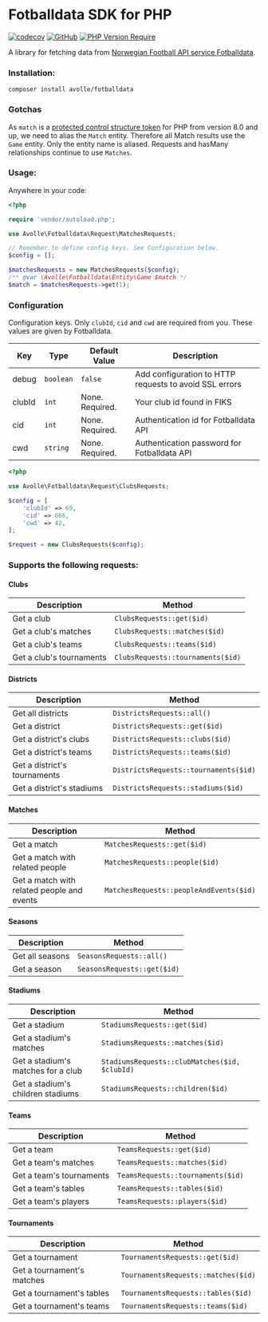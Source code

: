 # Fotballdata SDK for PHP
[![codecov](https://codecov.io/gh/mentisy/fotballdata/branch/main/graph/badge.svg?token=fHDySEsedW)](https://codecov.io/gh/mentisy/fotballdata)
[![GitHub](https://img.shields.io/github/license/mentisy/fotballdata)](https://github.com/mentisy/fotballdata/blob/main/LICENSE)
[![PHP Version Require](http://poser.pugx.org/phpunit/phpunit/require/php)](https://packagist.org/packages/avolle/fotballdata)

A library for fetching data from [Norwegian Football API service Fotballdata](https://www.fotballdata.no/).

### Installation:
`composer install avolle/fotballdata`

### Gotchas
As `match` is a [protected control structure token](https://www.php.net/manual/en/control-structures.match.php) 
for PHP from version 8.0 and up, we need to alias the `Match` entity. Therefore all Match results use the `Game` entity.
Only the entity name is aliased. Requests and hasMany relationships continue to use `Matches`.

### Usage:
Anywhere in your code:

```php
<?php

require 'vendor/autoload.php';

use Avolle\Fotballdata\Request\MatchesRequests;

// Remember to define config keys. See Configuration below.
$config = [];

$matchesRequests = new MatchesRequests($config);
/** @var \Avolle\Fotballdata\Entity\Game $match */
$match = $matchesRequests->get(1);
```

### Configuration
Configuration keys. Only `clubId`, `cid` and `cwd` are required from you. These values are given by Fotballdata.

| Key    | Type      | Default Value   | Description                                            |
|--------|-----------|-----------------|--------------------------------------------------------|
| debug  | `boolean` | `false`         | Add configuration to HTTP requests to avoid SSL errors |
| clubId | `int`     | None. Required. | Your club id found in FIKS                             |
| cid    | `int`     | None. Required. | Authentication id for Fotballdata API                  |
| cwd    | `string`  | None. Required. | Authentication password for Fotballdata API            |

```php
<?php

use Avolle\Fotballdata\Request\ClubsRequests;

$config = [
    'clubId' => 69,
    'cid' => 666,
    'cwd' => 42,
];

$request = new ClubsRequests($config);
```

### Supports the following requests:
 #### Clubs
| Description                 | Method                              |
|-----------------------------|-------------------------------------|
| Get a club                  | `ClubsRequests::get($id)`           |
| Get a club's matches        | `ClubsRequests::matches($id)`       |
| Get a club's teams          | `ClubsRequests::teams($id)`         |
| Get a club's tournaments    | `ClubsRequests::tournaments($id)`   |

 #### Districts
| Description                  | Method                                |
|------------------------------|---------------------------------------|
| Get all districts            | `DistrictsRequests::all()`            |
| Get a district               | `DistrictsRequests::get($id)`         |
| Get a district's clubs       | `DistrictsRequests::clubs($id)`       |
| Get a district's teams       | `DistrictsRequests::teams($id)`       |
| Get a district's tournaments | `DistrictsRequests::tournaments($id)` |
| Get a district's stadiums    | `DistrictsRequests::stadiums($id)`    |

 #### Matches
| Description                                | Method                                  |
|--------------------------------------------|-----------------------------------------|
| Get a match                                | `MatchesRequests::get($id)`             |
| Get a match with related people            | `MatchesRequests::people($id)`          |
| Get a match with related people and events | `MatchesRequests::peopleAndEvents($id)` |

 #### Seasons
| Description                  | Method                      |
|------------------------------|-----------------------------|
| Get all seasons              | `SeasonsRequests::all()`    |
| Get a season                 | `SeasonsRequests::get($id)` |

 #### Stadiums
| Description                        | Method                                        |
|------------------------------------|-----------------------------------------------|
| Get a stadium                      | `StadiumsRequests::get($id)`                  |
| Get a stadium's matches            | `StadiumsRequests::matches($id)`              |
| Get a stadium's matches for a club | `StadiumsRequests::clubMatches($id, $clubId)` |
| Get a stadium's children stadiums  | `StadiumsRequests::children($id)`             |

 #### Teams
| Description              | Method                            |
|--------------------------|-----------------------------------|
| Get a team               | `TeamsRequests::get($id)`         |
| Get a team's matches     | `TeamsRequests::matches($id)`     |
| Get a team's tournaments | `TeamsRequests::tournaments($id)` |
| Get a team's tables      | `TeamsRequests::tables($id)`      |
| Get a team's players     | `TeamsRequests::players($id)`     |

 #### Tournaments
| Description                 | Method                               |
|-----------------------------|--------------------------------------|
| Get a tournament            | `TournamentsRequests::get($id)`      |
| Get a tournament's matches  | `TournamentsRequests::matches($id)`  |
| Get a tournament's tables   | `TournamentsRequests::tables($id)`   |
| Get a tournament's teams    | `TournamentsRequests::teams($id)`    |
